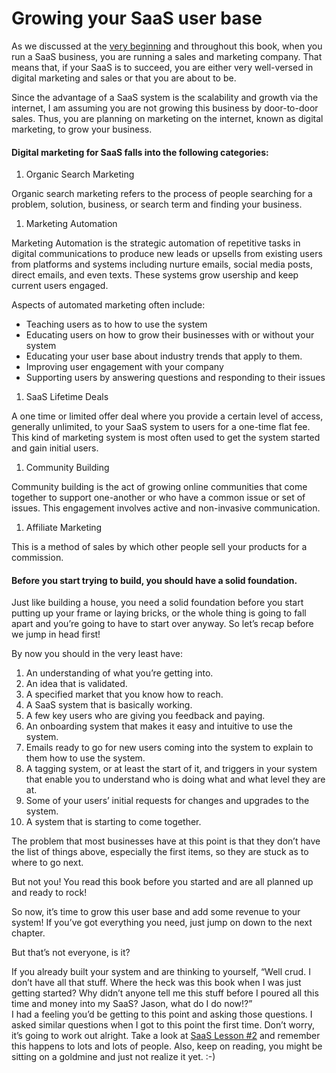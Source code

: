 # Growing your SaaS user base

As we discussed at the [very beginning](https://docs.google.com/document/d/1qLCH0YaNhxbutZeK9Oo87n9PhssDaHLkWLTPYW0UIMQ/edit#heading=h.20a57b33e84t) and throughout this book, when you run a SaaS business, you are running a sales and marketing company. That means that, if your SaaS is to succeed, you are either very well-versed in digital marketing and sales or that you are about to be.  


Since the advantage of a SaaS system is the scalability and growth via the internet, I am assuming you are not growing this business by door-to-door sales. Thus, you are planning on marketing on the internet, known as digital marketing, to grow your business.  


#### Digital marketing for SaaS falls into the following categories:

1. Organic Search Marketing

Organic search marketing refers to the process of people searching for a problem, solution, business, or search term and finding your business.

1. Marketing Automation

Marketing Automation is the strategic automation of repetitive tasks in digital communications to produce new leads or upsells from existing users from platforms and systems including nurture emails, social media posts, direct emails, and even texts. These systems grow usership and keep current users engaged.  


Aspects of automated marketing often include:  


* Teaching users as to how to use the system
* Educating users on how to grow their businesses with or without your system
* Educating your user base about industry trends that apply to them.
* Improving user engagement with your company
* Supporting users by answering questions and responding to their issues

1. SaaS Lifetime Deals

A one time or limited offer deal where you provide a certain level of access, generally unlimited, to your SaaS system to users for a one-time flat fee. This kind of marketing system is most often used to get the system started and gain initial users.

1. Community Building

Community building is the act of growing online communities that come together to support one-another or who have a common issue or set of issues. This engagement involves active and non-invasive communication.

1. Affiliate Marketing

This is a method of sales by which other people sell your products for a commission.  


#### Before you start trying to build, you should have a solid foundation.

Just like building a house, you need a solid foundation before you start putting up your frame or laying bricks, or the whole thing is going to fall apart and you’re going to have to start over anyway. So let’s recap before we jump in head first!  


By now you should in the very least have:  


1. An understanding of what you’re getting into.
2. An idea that is validated.
3. A specified market that you know how to reach.
4. A SaaS system that is basically working.
5. A few key users who are giving you feedback and paying.
6. An onboarding system that makes it easy and intuitive to use the system.
7. Emails ready to go for new users coming into the system to explain to them how to use the system.
8. A tagging system, or at least the start of it, and triggers in your system that enable you to understand who is doing what and what level they are at.
9. Some of your users’ initial requests for changes and upgrades to the system.
10. A system that is starting to come together.

The problem that most businesses have at this point is that they don’t have the list of things above, especially the first items, so they are stuck as to where to go next.  


But not you! You read this book before you started and are all planned up and ready to rock!  


So now, it’s time to grow this user base and add some revenue to your system! If you’ve got everything you need, just jump on down to the next chapter.  


But that’s not everyone, is it?

If you already built your system and are thinking to yourself, “Well crud. I don’t have all that stuff. Where the heck was this book when I was just getting started? Why didn’t anyone tell me this stuff before I poured all this time and money into my SaaS? Jason, what do I do now!?”  
I had a feeling you’d be getting to this point and asking those questions. I asked similar questions when I got to this point the first time. Don’t worry, it’s going to work out alright. Take a look at [SaaS Lesson \#2](https://docs.google.com/document/d/1qLCH0YaNhxbutZeK9Oo87n9PhssDaHLkWLTPYW0UIMQ/edit#heading=h.gedzqlmoxd5p) and remember this happens to lots and lots of people. Also, keep on reading, you might be sitting on a goldmine and just not realize it yet. :-\)

